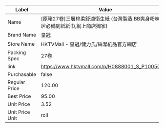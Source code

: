 | Label           | Value                                           |
| --------------- | ----------------------------------------------- |
| Name            | [原箱27卷]三層棉柔舒適衛生紙 (台灣製造,BB爽身粉味,家居必備廁紙紙巾,網上商店獨家)  |
| Brand Name      | 皇冠                                              |
| Store Name      | HKTVMall - 皇冠/健力氏/絲潔紙品官方網店                      |
| Packing Spec    | 27卷                                             |
| link            | https://www.hktvmall.com/p/H0888001_S_P10050052 |
| Purchasable     | false                                           |
| Regular Price   | 120.00                                          |
| Best Price      | 95.00                                           |
| Unit Price      | 3.52                                            |
| Unit Price Unit | roll                                            |
